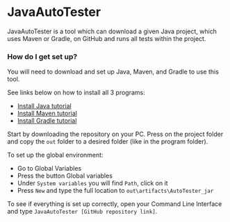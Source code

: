 # JavaAutoTester #

JavaAutoTester is a tool which can download a given Java project, 
which uses Maven or Gradle, on GitHub and runs all tests within the project.

### How do I get set up? ###

You will need to download and set up Java, Maven, and Gradle to use this tool.

See links below on how to install all 3 programs:

* [Install Java tutorial](https://www.youtube.com/watch?v=Uz13RXDpvDM)
* [Install Maven tutorial](https://www.youtube.com/watch?v=RfCWg5ay5B0&t)
* [Install Gradle tutorial](https://www.youtube.com/watch?v=C55i2OHKYMc)

Start by downloading the repository on your PC. Press on the project folder and copy
the ```out``` folder to a desired folder (like in the program folder).

To set up the global environment:
* Go to Global Variables
* Press the button Global variables 
* Under ```System variables``` you will find ```Path```, click on it
* Press ```New``` and type the full location to ```out\artifacts\AutoTester_jar```

To see if everything is set up correctly, open your Command Line Interface and type 
```JavaAutoTester [GitHub repository link]```.
